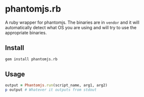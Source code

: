 # phantomjs.rb

A ruby wrapper for phantomjs. The binaries are in `vendor` and it will
automatically detect what OS you are using and will try to use the
appropriate binaries.

## Install

```sh
gem install phantomjs.rb
```

## Usage

```rb
output = Phantomjs.run(script_name, arg1, arg2)
p output # Whatever it outputs from stdout
```
